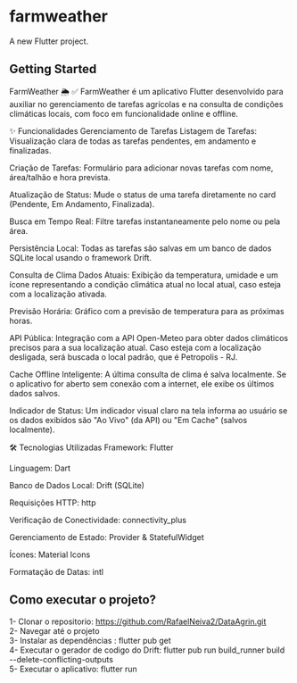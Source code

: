 # farmweather

A new Flutter project.

## Getting Started

FarmWeather 🌦️ ✅
FarmWeather é um aplicativo Flutter desenvolvido para auxiliar no gerenciamento de tarefas agrícolas e na consulta de condições climáticas locais, com foco em funcionalidade online e offline.

✨ Funcionalidades
Gerenciamento de Tarefas
Listagem de Tarefas: Visualização clara de todas as tarefas pendentes, em andamento e finalizadas.

Criação de Tarefas: Formulário para adicionar novas tarefas com nome, área/talhão e hora prevista.

Atualização de Status: Mude o status de uma tarefa diretamente no card (Pendente, Em Andamento, Finalizada).

Busca em Tempo Real: Filtre tarefas instantaneamente pelo nome ou pela área.

Persistência Local: Todas as tarefas são salvas em um banco de dados SQLite local usando o framework Drift.

Consulta de Clima
Dados Atuais: Exibição da temperatura, umidade e um ícone representando a condição climática atual no local atual, caso esteja com a localização ativada.

Previsão Horária: Gráfico com a previsão de temperatura para as próximas horas.

API Pública: Integração com a API Open-Meteo para obter dados climáticos precisos para a sua localização atual. Caso esteja com a localização desligada, será buscada o local padrão, que é Petropolis - RJ.

Cache Offline Inteligente: A última consulta de clima é salva localmente. Se o aplicativo for aberto sem conexão com a internet, ele exibe os últimos dados salvos.

Indicador de Status: Um indicador visual claro na tela informa ao usuário se os dados exibidos são "Ao Vivo" (da API) ou "Em Cache" (salvos localmente).

🛠️ Tecnologias Utilizadas
Framework: Flutter

Linguagem: Dart

Banco de Dados Local: Drift (SQLite)

Requisições HTTP: http

Verificação de Conectividade: connectivity_plus

Gerenciamento de Estado: Provider & StatefulWidget

Ícones: Material Icons

Formatação de Datas: intl

## Como executar o projeto?
1- Clonar o repositorio: https://github.com/RafaelNeiva2/DataAgrin.git <br>
2- Navegar até o projeto <br>
3- Instalar as dependências : flutter pub get <br>
4- Executar o gerador de codigo do Drift: flutter pub run build_runner build --delete-conflicting-outputs <br>
5- Executar o aplicativo: flutter run
